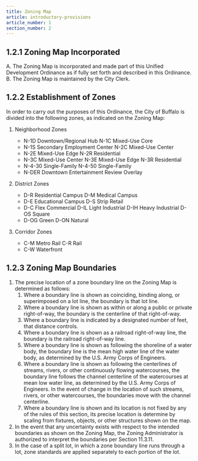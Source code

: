 ```yaml
---
title: Zoning Map
article: introductory-provisions
article_number: 1
section_number: 2
---
```


## 1.2.1 Zoning Map Incorporated

A. The Zoning Map is incorporated and made part of this Unified Development Ordinance as if fully set forth and described in this Ordinance.
B. The Zoning Map is maintained by the City Clerk.

## 1.2.2 Establishment of Zones

In order to carry out the purposes of this Ordinance, the City of Buffalo is divided into the following zones, as indicated on the Zoning Map:

1. Neighborhood Zones

   - N-1D Downtown/Regional Hub N-1C Mixed-Use Core
   - N-1S Secondary Employment Center N-2C Mixed-Use Center
   - N-2E Mixed-Use Edge N-2R Residential
   - N-3C Mixed-Use Center N-3E Mixed-Use Edge N-3R Residential
   - N-4-30 Single-Family N-4-50 Single-Family
   - N-DER Downtown Entertainment Review Overlay

2. District Zones
   - D-R Residential Campus D-M Medical Campus
   - D-E Educational Campus D-S Strip Retail
   - D-C Flex Commercial D-IL Light Industrial D-IH Heavy Industrial D-OS Square
   - D-OG Green D-ON Natural
3. Corridor Zones
   - C-M Metro Rail C-R Rail
   - C-W Waterfront

## 1.2.3 Zoning Map Boundaries

1. The precise location of a zone boundary line on the Zoning Map is determined as follows:
   1. Where a boundary line is shown as coinciding, binding along, or superimposed on a lot line, the boundary is that lot line.
   2. Where a boundary line is shown as within or along a public or private right-of-way, the boundary is the centerline of that right-of-way.
   3. Where a boundary line is indicated by a designated number of feet, that distance controls.
   4. Where a boundary line is shown as a railroad right-of-way line, the boundary is the railroad right-of-way line.
   5. Where a boundary line is shown as following the shoreline of a water body, the boundary line is the mean high water line of the water body, as determined by the U.S. Army Corps of Engineers.
   6. Where a boundary line is shown as following the centerlines of streams, rivers, or other continuously flowing watercourses, the boundary line follows the channel centerline of the watercourses at mean low water line, as determined by the U.S. Army Corps of Engineers. In the event of change in the location of such streams, rivers, or other watercourses, the boundaries move with the channel centerline.
   7. Where a boundary line is shown and its location is not fixed by any of the rules of this section, its precise location is determine by scaling from fixtures, objects, or other structures shown on the map.
2. In the event that any uncertainty exists with respect to the intended boundaries as shown on the Zoning Map, the Zoning Administrator is
   authorized to interpret the boundaries per Section 11.3.11.
3. In the case of a split lot, in which a zone boundary line runs through a lot, zone standards are applied separately to each portion of the lot.

